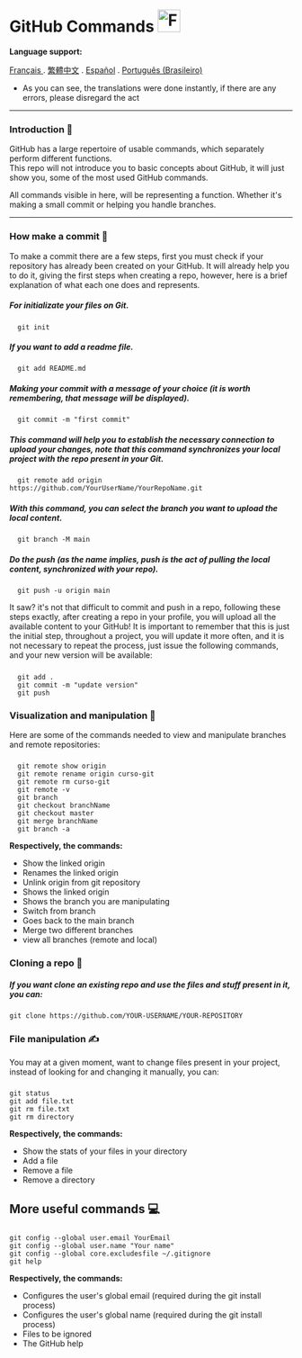 # GitHub Commands <img src="https://user-images.githubusercontent.com/74038190/216122041-518ac897-8d92-4c6b-9b3f-ca01dcaf38ee.png" alt="Fire" width="40" />

**Language support:**

<p>
    <a href="/docs/readme_fr.md">Français </a>
    . 
    <a href="/docs/readme_cn.md">繁體中文</a>
    .
    <a href="/docs/readme_es.md">Español</a>
    .
    <a href="/docs/readme_pt-BR.md">Português (Brasileiro)</a>
<p/>

*  As you can see, the translations were done instantly, if there are any errors, please disregard the act
---

### Introduction 👶

GitHub has a large repertoire of usable commands, which separately perform different functions. <br /> 
This repo will not introduce you to basic concepts about GitHub, it will just show you, some of the most used GitHub commands.

All commands visible in here, will be representing a function. Whether it's making a small commit or helping you handle branches.

---

### How make a commit 🐤

To make a commit there are a few steps, first you must check if your repository has already been created on your GitHub.
It will already help you to do it, giving the first steps when creating a repo, however, here is a brief explanation of what each one does and represents.

##### For initializate your files on Git.
      git init
      
##### If you want to add a readme file.
      git add README.md

##### Making your commit with a message of your choice (it is worth remembering, that message will be displayed).
      git commit -m "first commit"

##### This command will help you to establish the necessary connection to upload your changes, note that this command synchronizes your local project with the repo present in your Git.
      git remote add origin https://github.com/YourUserName/YourRepoName.git

##### With this command, you can select the branch you want to upload the local content.
      git branch -M main

##### Do the push (as the name implies, _push_ is the act of pulling the local content, synchronized with your repo).
      git push -u origin main

It saw? it's not that difficult to commit and push in a repo, following these steps exactly, after creating a repo in your profile, you will upload all the available content to your GitHub!
It is important to remember that this is just the initial step, throughout a project, you will update it more often, and it is not necessary to repeat the process, just issue the following commands, and your new version will be available:

##### 
      git add . 
      git commit -m "update version"
      git push
      

### Visualization and manipulation 🙌

Here are some of the commands needed to view and manipulate branches and remote repositories:

##### 
      git remote show origin
      git remote rename origin curso-git
      git remote rm curso-git
      git remote -v
      git branch
      git checkout branchName
      git checkout master
      git merge branchName
      git branch -a

**Respectively, the commands:**

* Show the linked origin
* Renames the linked origin
* Unlink origin from git repository
* Shows the linked origin
* Shows the branch you are manipulating
* Switch from branch
* Goes back to the main branch
* Merge two different branches
* view all branches (remote and local)


### Cloning a repo 👷

##### If you want clone an existing repo and use the files and stuff present in it, you can:
    git clone https://github.com/YOUR-USERNAME/YOUR-REPOSITORY


### File manipulation ✍️

You may at a given moment, want to change files present in your project, instead of looking for and changing it manually, you can:

#####
    git status
    git add file.txt
    git rm file.txt
    git rm directory 
    
**Respectively, the commands:**

* Show the stats of your files in your directory
* Add a file
* Remove a file
* Remove a directory


## More useful commands 💻

#####
    git config --global user.email YourEmail
    git config --global user.name "Your name"
    git config --global core.excludesfile ~/.gitignore
    git help

**Respectively, the commands:**

* Configures the user's global email (required during the git install process)
* Configures the user's global name (required during the git install process)
* Files to be ignored
* The GitHub help 
